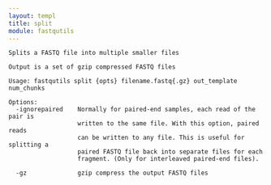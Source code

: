 ```yaml
---
layout: templ
title: split
module: fastqutils
---
```

    
    Splits a FASTQ file into multiple smaller files
    
    Output is a set of gzip compressed FASTQ files
    
    Usage: fastqutils split {opts} filename.fastq{.gz} out_template num_chunks
    
    Options:
      -ignorepaired    Normally for paired-end samples, each read of the pair is
                       written to the same file. With this option, paired reads
                       can be written to any file. This is useful for splitting a
                       paired FASTQ file back into separate files for each
                       fragment. (Only for interleaved paired-end files).
    
      -gz              gzip compress the output FASTQ files
    
    
    
